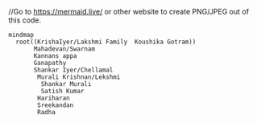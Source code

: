 //Go to https://mermaid.live/  or other website to create PNG/JPEG out of this code. 

```mermaid
mindmap
  root((KrishaIyer/Lakshmi Family  Koushika Gotram))
       Mahadevan/Swarnam
       Kannans appa
       Ganapathy
       Shankar Iyer/Chellamal
        Murali Krishnan/Lekshmi
         Shankar Murali
         Satish Kumar
        Hariharan
        Sreekandan
        Radha
```
